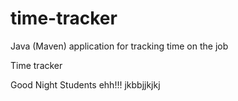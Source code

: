 # time-tracker
Java (Maven) application for tracking time on the job

Time tracker

Good Night Students ehh!!!
jkbbjjkjkj
